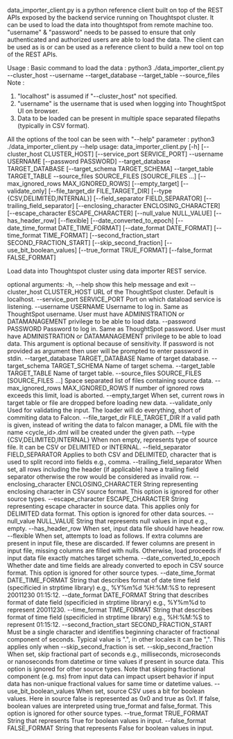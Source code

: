 data_importer_client.py is a python reference client built on top of the REST APIs exposed by the backend service running on Thoughtspot cluster. It can be used to load the data into thoughtspot from remote machine too. "username" & "password" needs to be passed to ensure that only authenticated and authorized users are able to load the data.
The client can be used as is or can be used as a reference client to build a new tool on top of the REST APIs.

Usage :
Basic command to load the data :
python3 ./data_importer_client.py --cluster_host <ip-address of cluster node> --username <username> --target_database <target database> --target_table <target table> --source_files <space separated list of data files>
Note :
1. "localhost" is assumed if "--cluster_host" not specified.
2. "username" is the username that is used when logging into ThoughtSpot UI on browser.
3. Data to be loaded can be present in multiple space separated filepaths (typically in CSV format).

All the options of the tool can be seen with "--help" parameter :
python3 ./data_importer_client.py --help
usage: data_importer_client.py [-h] [--cluster_host CLUSTER_HOST]
                               [--service_port SERVICE_PORT] --username
                               USERNAME [--password PASSWORD]
                               --target_database TARGET_DATABASE
                               [--target_schema TARGET_SCHEMA] --target_table
                               TARGET_TABLE --source_files SOURCE_FILES
                               [SOURCE_FILES ...]
                               [--max_ignored_rows MAX_IGNORED_ROWS]
                               [--empty_target] [--validate_only]
                               [--file_target_dir FILE_TARGET_DIR]
                               [--type {CSV,DELIMITED,INTERNAL}]
                               [--field_separator FIELD_SEPARATOR]
                               [--trailing_field_separator]
                               [--enclosing_character ENCLOSING_CHARACTER]
                               [--escape_character ESCAPE_CHARACTER]
                               [--null_value NULL_VALUE] [--has_header_row]
                               [--flexible] [--date_converted_to_epoch]
                               [--date_time_format DATE_TIME_FORMAT]
                               [--date_format DATE_FORMAT]
                               [--time_format TIME_FORMAT]
                               [--second_fraction_start SECOND_FRACTION_START]
                               [--skip_second_fraction]
                               [--use_bit_boolean_values]
                               [--true_format TRUE_FORMAT]
                               [--false_format FALSE_FORMAT]

Load data into Thoughtspot cluster using data importer REST service.

optional arguments:
  -h, --help            show this help message and exit
  --cluster_host CLUSTER_HOST
                        URL of the ThoughtSpot cluster. Default is localhost.
  --service_port SERVICE_PORT
                        Port on which dataload service is listening.
  --username USERNAME   Username to log in. Same as ThoughtSpot username. User
                        must have ADMINISTRATION or DATAMANAGEMENT privilege
                        to be able to load data.
  --password PASSWORD   Password to log in. Same as ThoughtSpot password. User
                        must have ADMINISTRATION or DATAMANAGEMENT privilege
                        to be able to load data. This argument is optional
                        because of sensitivity. If password is not provided as
                        argument then user will be prompted to enter password
                        in stdin.
  --target_database TARGET_DATABASE
                        Name of target database.
  --target_schema TARGET_SCHEMA
                        Name of target schema.
  --target_table TARGET_TABLE
                        Name of target table.
  --source_files SOURCE_FILES [SOURCE_FILES ...]
                        Space separated list of files containing source data.
  --max_ignored_rows MAX_IGNORED_ROWS
                        If number of ignored rows exceeds this limit, load is
                        aborted.
  --empty_target        When set, current rows in target table or file are
                        dropped before loading new data.
  --validate_only       Used for validating the input. The loader will do
                        everything, short of commiting data to Falcon.
  --file_target_dir FILE_TARGET_DIR
                        If a valid path is given, instead of writing the data
                        to falcon manager, a DML file with the name
                        <cycle_id>.dml will be created under the given path.
  --type {CSV,DELIMITED,INTERNAL}
                        When non empty, represents type of source file. It can
                        be CSV or DELIMITED or INTERNAL.
  --field_separator FIELD_SEPARATOR
                        Applies to both CSV and DELIMITED, character that is
                        used to split record into fields e.g., comma.
  --trailing_field_separator
                        When set, all rows including the header (if
                        applicable) have a trailing field separator otherwise
                        the row would be considered as invalid row.
  --enclosing_character ENCLOSING_CHARACTER
                        String representing enclosing character in CSV source
                        format. This option is ignored for other source types.
  --escape_character ESCAPE_CHARACTER
                        String representing escape character in source data.
                        This applies only for DELIMITED data format. This
                        option is ignored for other data sources.
  --null_value NULL_VALUE
                        String that represents null values in input e.g.,
                        empty.
  --has_header_row      When set, input data file should have header row.
  --flexible            When set, attempts to load as follows. If extra
                        columns are present in input file, these are
                        discarded. If fewer columns are present in input file,
                        missing columns are filled with nulls. Otherwise, load
                        proceeds if input data file exactly matches target
                        schema.
  --date_converted_to_epoch
                        Whether date and time fields are already converted to
                        epoch in CSV source format. This option is ignored for
                        other source types.
  --date_time_format DATE_TIME_FORMAT
                        String that describes format of date time field
                        (specificied in strptime library) e.g., %Y%m%d
                        %H:%M:%S to represent 20011230 01:15:12.
  --date_format DATE_FORMAT
                        String that describes format of date field
                        (specificied in strptime library) e.g., %Y%m%d to
                        represent 20011230.
  --time_format TIME_FORMAT
                        String that describes format of time field
                        (specificied in strptime library) e.g., %H:%M:%S to
                        represent 01:15:12.
  --second_fraction_start SECOND_FRACTION_START
                        Must be a single character and identifies beginning
                        character of fractional component of seconds. Typical
                        value is ".", in other locales it can be ",". This
                        applies only when --skip_second_fraction is set.
  --skip_second_fraction
                        When set, skip fractional part of seconds e.g.,
                        milliseconds, microseconds or nanoseconds from
                        datetime or time values if present in source data.
                        This option is ignored for other source types. Note
                        that skipping fractional component (e.g. ms) from
                        input data can impact upsert behavior if input data
                        has non-unique fractional values for same time or
                        datetime values.
  --use_bit_boolean_values
                        When set, source CSV uses a bit for boolean values.
                        Here in source false is represented as 0x0 and true as
                        0x1. If false, boolean values are interpreted using
                        true_format and false_format. This option is ignored
                        for other source types.
  --true_format TRUE_FORMAT
                        String that represents True for boolean values in
                        input.
  --false_format FALSE_FORMAT
                        String that represents False for boolean values in
                        input.
